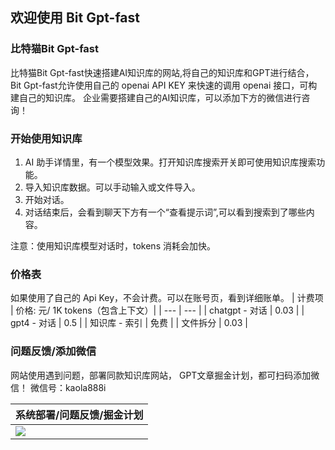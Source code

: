 ## 欢迎使用 Bit Gpt-fast

### 比特猫Bit Gpt-fast

比特猫Bit Gpt-fast快速搭建AI知识库的网站,将自己的知识库和GPT进行结合，
Bit Gpt-fast允许使用自己的 openai API KEY 来快速的调用 openai 接口，可构建自己的知识库。
企业需要搭建自己的AI知识库，可以添加下方的微信进行咨询！

### 开始使用知识库

1. AI 助手详情里，有一个模型效果。打开知识库搜索开关即可使用知识库搜索功能。
2. 导入知识库数据。可以手动输入或文件导入。
3. 开始对话。
4. 对话结束后，会看到聊天下方有一个“查看提示词”,可以看到搜索到了哪些内容。

注意：使用知识库模型对话时，tokens 消耗会加快。

### 价格表

如果使用了自己的 Api Key，不会计费。可以在账号页，看到详细账单。
| 计费项 | 价格: 元/ 1K tokens（包含上下文）|
| --- | --- |
| chatgpt - 对话 | 0.03 |
| gpt4 - 对话 | 0.5 |
| 知识库 - 索引 | 免费 |
| 文件拆分 | 0.03 |

### 问题反馈/添加微信

网站使用遇到问题，部署同款知识库网站，
GPT文章掘金计划，都可扫码添加微信！
微信号：kaola888i

| 系统部署/问题反馈/掘金计划 |
| ----------------------- | 
| ![](/imgs/vxewm.png) | 
